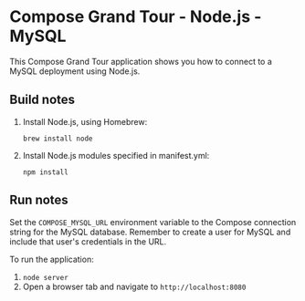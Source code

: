 # Compose Grand Tour - Node.js - MySQL

This Compose Grand Tour application shows you how to connect to a MySQL deployment using Node.js.

## Build notes

1. Install Node.js, using Homebrew:

    ```
    brew install node
    ```

2. Install Node.js modules specified in manifest.yml:

    ```
    npm install
    ```

## Run notes

Set the `COMPOSE_MYSQL_URL` environment variable to the Compose connection string for the MySQL database. Remember to create a user for MySQL and include that user's credentials in the URL.

To run the application:

1. `node server`
2. Open a browser tab and navigate to `http://localhost:8080`


